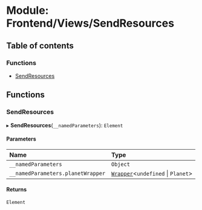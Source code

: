 # Module: Frontend/Views/SendResources

## Table of contents

### Functions

- [SendResources](Frontend_Views_SendResources.md#sendresources)

## Functions

### SendResources

▸ **SendResources**(`__namedParameters`): `Element`

#### Parameters

| Name                              | Type                                                                               |
| :-------------------------------- | :--------------------------------------------------------------------------------- |
| `__namedParameters`               | `Object`                                                                           |
| `__namedParameters.planetWrapper` | [`Wrapper`](../classes/Backend_Utils_Wrapper.Wrapper.md)<`undefined` \| `Planet`\> |

#### Returns

`Element`
